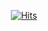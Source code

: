 <div align=center>

[![Hits](https://hits.seeyoufarm.com/api/count/incr/badge.svg?url=https%3A%2F%2Fgithub.com%2Flogdeveloper)](https://hits.seeyoufarm.com) 

</div>

<!--
**logdeveloper/logdeveloper** is a ✨ _special_ ✨ repository because its `README.md` (this file) appears on your GitHub profile.

✨ Welcome Hanbit's GitHub✨

[![Tech Blog Badge](http://img.shields.io/badge/-Tech%20blog-black?style=flat-square&logo=github&link=https://log-laboratory.tistory.com/)](https://log-laboratory.tistory.com/)[![Gmail Badge](https://img.shields.io/badge/Gmail-d14836?style=flat-square&logo=Gmail&logoColor=white&link=mailto:loghanbit@gmail.com)](mailto:loghanbit@gmail.com)


### Interest
* Machine Learing Operation (epecially, ML/DL Model)
* NoSQL Database (especailly, Cassandra)
* DataPipe Line (especailly, Kafka/Hadoop/Kubernetes/Docker)
* Semiconductor Solution Development (especailly, EDA/SPC) 
  
### 🔭 Career
* `2017.01 ~ Present` : Program Developer at [Doople](http://doople.net/) Solution Development Team 

### 🌱 Education
* Master of Data Science at Sogang University's Graduate School of Information and Technology `2019.09 ~ PRESENT`  
* Bachelor of Science in Computer Engineering at Gachon University `2012.03 ~ 2017.02`   

<!--
**sooftware/sooftware** is a ✨ _special_ ✨ repository because its `README.md` (this file) appears on your GitHub profile.

### Publication
* [KoSpeech: Open-Source Toolkit for End-to-End Korean Speech Recognition, *arXiv preprint, 2020*](https://arxiv.org/abs/2009.03092).

* `2016.04 ~ 2016.06` : Undergraduate Researcher at [OCLab](http://speech.sogang.ac.kr/)

Here are some ideas to get you started:

- 🔭 I’m currently working on ...
- 🌱 I’m currently learning ...
- 👯 I’m looking to collaborate on ...
- 🤔 I’m looking for help with ...
- 💬 Ask me about ...
- 📫 How to reach me: ...
- 😄 Pronouns: ...
- ⚡ Fun fact: ...
-->

